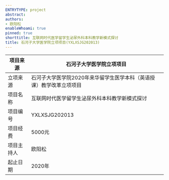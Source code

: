 ```yaml
---
ENTRYTYPE: project
abstract: 
authors:
- 欧阳松
enableWhoami: true
pinned: true
shorttitle: 互联网时代医学留学生泌尿外科本科教学新模式探讨
title: 石河子大学医学院立项项目(YXLXSJG202013)
---
```


| 项目来源   | 石河子大学医学院立项项目                                             |
|------------|----------------------------------------------------------------------|
| 立项来源   | 石河子大学医学院2020年来华留学生医学本科（英语授课）教学改革立项项目 |
| 项目名称   | 互联网时代医学留学生泌尿外科本科教学新模式探讨                       |
| 项目编号   | YXLXSJG202013                                                        |
| 项目经费   | 5000元                                                               |
| 项目主持人 | 欧阳松                                                               |
| 起止日期   | 2020年                                                               |
